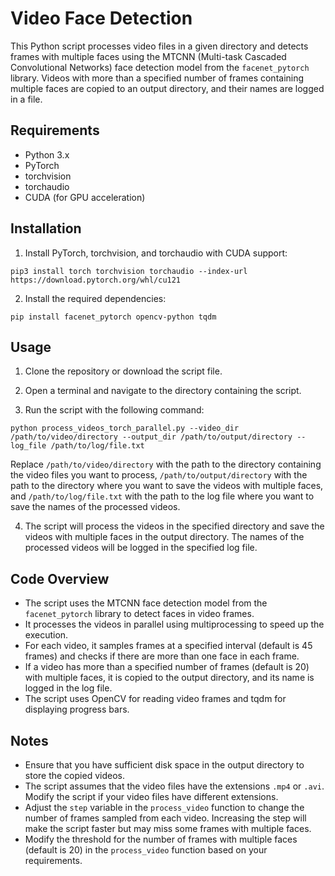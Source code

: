 # Video Face Detection

This Python script processes video files in a given directory and detects frames with multiple faces using the MTCNN (Multi-task Cascaded Convolutional Networks) face detection model from the `facenet_pytorch` library. Videos with more than a specified number of frames containing multiple faces are copied to an output directory, and their names are logged in a file.

## Requirements

- Python 3.x
- PyTorch
- torchvision
- torchaudio
- CUDA (for GPU acceleration)

## Installation

1. Install PyTorch, torchvision, and torchaudio with CUDA support:

```
pip3 install torch torchvision torchaudio --index-url https://download.pytorch.org/whl/cu121
```

2. Install the required dependencies:

```
pip install facenet_pytorch opencv-python tqdm
```

## Usage

1. Clone the repository or download the script file.

2. Open a terminal and navigate to the directory containing the script.

3. Run the script with the following command:

```
python process_videos_torch_parallel.py --video_dir /path/to/video/directory --output_dir /path/to/output/directory --log_file /path/to/log/file.txt
```

Replace `/path/to/video/directory` with the path to the directory containing the video files you want to process, `/path/to/output/directory` with the path to the directory where you want to save the videos with multiple faces, and `/path/to/log/file.txt` with the path to the log file where you want to save the names of the processed videos.

4. The script will process the videos in the specified directory and save the videos with multiple faces in the output directory. The names of the processed videos will be logged in the specified log file.

## Code Overview

- The script uses the MTCNN face detection model from the `facenet_pytorch` library to detect faces in video frames.
- It processes the videos in parallel using multiprocessing to speed up the execution.
- For each video, it samples frames at a specified interval (default is 45 frames) and checks if there are more than one face in each frame.
- If a video has more than a specified number of frames (default is 20) with multiple faces, it is copied to the output directory, and its name is logged in the log file.
- The script uses OpenCV for reading video frames and tqdm for displaying progress bars.

## Notes

- Ensure that you have sufficient disk space in the output directory to store the copied videos.
- The script assumes that the video files have the extensions `.mp4` or `.avi`. Modify the script if your video files have different extensions.
- Adjust the `step` variable in the `process_video` function to change the number of frames sampled from each video. Increasing the step will make the script faster but may miss some frames with multiple faces.
- Modify the threshold for the number of frames with multiple faces (default is 20) in the `process_video` function based on your requirements.